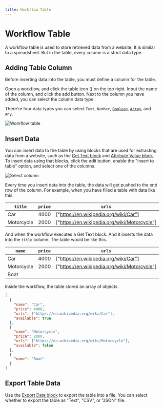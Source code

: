 ```yaml
---
title: Workflow Table
---
```


# Workflow Table

A workflow table is used to store retrieved data from a website. It is similar to a spreadsheet. But in the table, every column is a strict data type.

## Adding Table Column

Before inserting data into the table, you must define a column for the table.

Open a workflow, and click the table icon (<v-remixicon name="riTable2" />) on the top right. Input the name of the column, and click the add button. Next to the column you have added, you can select the column data type.

There're four data types you can select `Text`, `Number`, [`Boolean`](https://en.wikipedia.org/wiki/Boolean_data_type), [`Array`](https://en.wikipedia.org/wiki/Array_data_type), and `Any`.

![Workflow table](https://s3.ap-southeast-1.amazonaws.com/automa-pub/i/2024/12/02/16dibh-p3.png)

## Insert Data

You can insert data to the table by using blocks that are used for extracting data from a website, such as the [Get Text block](../blocks/get-text.md) and [Attribute Value block](../blocks/attribute-value.md). To insert data using that blocks, click the edit button, enable the "Insert to table" option, and select one of the columns.

![Select column](https://s3.ap-southeast-1.amazonaws.com/automa-pub/i/2024/12/02/16dibg-h2.png)

Every time you insert data into the table, the data will get pushed to the end row of the column. For example, when you have filled a table with data like this.

| `title` | `price` | `urls` | `available` |
| --- | --- | --- | --- |
| Car | 4000 | ["https://en.wikipedia.org/wiki/Car"] | true |
| Motorcycle | 2000 | ["https://en.wikipedia.org/wiki/Motorcycle"] | false |

And when the workflow executes a Get Text block. And it inserts the data into the `title` column. The table would be like this.

| `name` | `price` | `urls` | `available` |
| --- | --- | --- | --- |
| Car | 4000 | ["https://en.wikipedia.org/wiki/Car"] | true |
| Motorcycle | 2000 | ["https://en.wikipedia.org/wiki/Motorcycle"] | false |
| Boat |  |  |

Inside the workflow, the table stored an array of objects.

```json
[
  {
    "name": "Car",
    "price": 4000,
    "urls": ["https://en.wikipedia.org/wiki/Car"],
    "available": true
  },
  {
    "name": "Motorcycle",
    "price": 2000,
    "urls": ["https://en.wikipedia.org/wiki/Motorcycle"],
    "available": false
  },
  {
    "name": "Boat"
  }
]
```

## Export Table Data

Use the [Export Data block](../blocks/export-data.md) to export the table into a file. You can select whether to export the table as "Text", "CSV", or "JSON" file.
